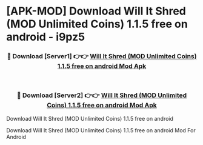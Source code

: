 # [APK-MOD] Download Will It Shred (MOD Unlimited Coins) 1.1.5 free on android - i9pz5


<div align="center">
<h3>🔴 Download [Server1] 👉👉 <a href="https://apk-comot.site?title=Will_It_Shred_(MOD_Unlimited_Coins)_1.1.5_free_on_android">Will It Shred (MOD Unlimited Coins) 1.1.5 free on android Mod Apk</a></h3><br>
<h3>🔴 Download [Server2] 👉👉 <a href="https://apk-comot.site?title=Will_It_Shred_(MOD_Unlimited_Coins)_1.1.5_free_on_android">Will It Shred (MOD Unlimited Coins) 1.1.5 free on android Mod Apk</a></h3>
</div>



Download Will It Shred (MOD Unlimited Coins) 1.1.5 free on android 

Download Will It Shred (MOD Unlimited Coins) 1.1.5 free on android Mod For Android